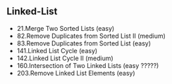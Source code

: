 ## Linked-List
* 21.Merge Two Sorted Lists (easy)
* 82.Remove Duplicates from Sorted List II (medium)
* 83.Remove Duplicates from Sorted List (easy)
* 141.Linked List Cycle (easy)
* 142.Linked List Cycle II (medium)
* 160.Intersection of Two Linked Lists (easy ?????)
* 203.Remove Linked List Elements (easy)